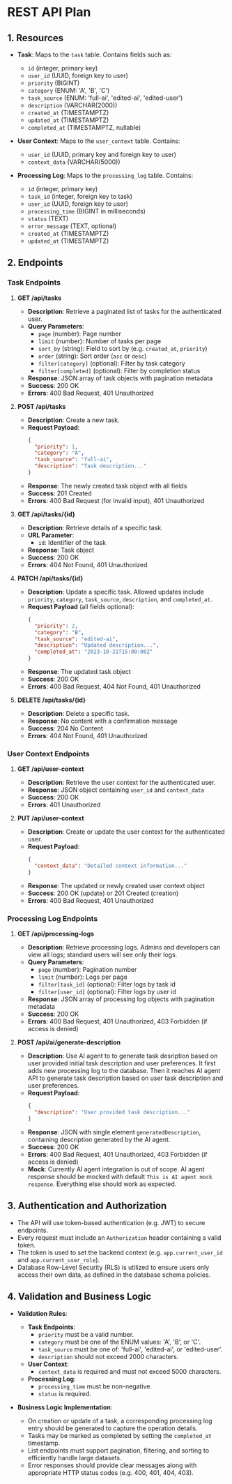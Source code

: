 # REST API Plan

## 1. Resources

- **Task**: Maps to the `task` table. Contains fields such as:
  - `id` (integer, primary key)
  - `user_id` (UUID, foreign key to user)
  - `priority` (BIGINT)
  - `category` (ENUM: 'A', 'B', 'C')
  - `task_source` (ENUM: 'full-ai', 'edited-ai', 'edited-user')
  - `description` (VARCHAR(2000))
  - `created_at` (TIMESTAMPTZ)
  - `updated_at` (TIMESTAMPTZ)
  - `completed_at` (TIMESTAMPTZ, nullable)

- **User Context**: Maps to the `user_context` table. Contains:
  - `user_id` (UUID, primary key and foreign key to user)
  - `context_data` (VARCHAR(5000))

- **Processing Log**: Maps to the `processing_log` table. Contains:
  - `id` (integer, primary key)
  - `task_id` (integer, foreign key to task)
  - `user_id` (UUID, foreign key to user)
  - `processing_time` (BIGINT in milliseconds)
  - `status` (TEXT)
  - `error_message` (TEXT, optional)
  - `created_at` (TIMESTAMPTZ)
  - `updated_at` (TIMESTAMPTZ)

## 2. Endpoints

### Task Endpoints

1. **GET /api/tasks**
   - **Description**: Retrieve a paginated list of tasks for the authenticated user.
   - **Query Parameters**:
     - `page` (number): Page number
     - `limit` (number): Number of tasks per page
     - `sort_by` (string): Field to sort by (e.g. `created_at`, `priority`)
     - `order` (string): Sort order (`asc` or `desc`)
     - `filter[category]` (optional): Filter by task category
     - `filter[completed]` (optional): Filter by completion status
   - **Response**: JSON array of task objects with pagination metadata
   - **Success**: 200 OK
   - **Errors**: 400 Bad Request, 401 Unauthorized

2. **POST /api/tasks**
   - **Description**: Create a new task.
   - **Request Payload**:
     ```json
     {
       "priority": 1,
       "category": "A",
       "task_source": "full-ai",
       "description": "Task description..."
     }
     ```
   - **Response**: The newly created task object with all fields
   - **Success**: 201 Created
   - **Errors**: 400 Bad Request (for invalid input), 401 Unauthorized

3. **GET /api/tasks/{id}**
   - **Description**: Retrieve details of a specific task.
   - **URL Parameter**:
     - `id`: Identifier of the task
   - **Response**: Task object
   - **Success**: 200 OK
   - **Errors**: 404 Not Found, 401 Unauthorized

4. **PATCH /api/tasks/{id}**
   - **Description**: Update a specific task. Allowed updates include `priority`, `category`, `task_source`, `description`, and `completed_at`.
   - **Request Payload** (all fields optional):
     ```json
     {
       "priority": 2,
       "category": "B",
       "task_source": "edited-ai",
       "description": "Updated description...",
       "completed_at": "2023-10-21T15:00:00Z"
     }
     ```
   - **Response**: The updated task object
   - **Success**: 200 OK
   - **Errors**: 400 Bad Request, 404 Not Found, 401 Unauthorized

5. **DELETE /api/tasks/{id}**
   - **Description**: Delete a specific task.
   - **Response**: No content with a confirmation message
   - **Success**: 204 No Content
   - **Errors**: 404 Not Found, 401 Unauthorized

### User Context Endpoints

1. **GET /api/user-context**
   - **Description**: Retrieve the user context for the authenticated user.
   - **Response**: JSON object containing `user_id` and `context_data`
   - **Success**: 200 OK
   - **Errors**: 401 Unauthorized

2. **PUT /api/user-context**
   - **Description**: Create or update the user context for the authenticated user.
   - **Request Payload**:
     ```json
     {
       "context_data": "Detailed context information..."
     }
     ```
   - **Response**: The updated or newly created user context object
   - **Success**: 200 OK (update) or 201 Created (creation)
   - **Errors**: 400 Bad Request, 401 Unauthorized

### Processing Log Endpoints

1. **GET /api/processing-logs**
   - **Description**: Retrieve processing logs. Admins and developers can view all logs; standard users will see only their logs.
   - **Query Parameters**:
     - `page` (number): Pagination number
     - `limit` (number): Logs per page
     - `filter[task_id]` (optional): Filter logs by task id
     - `filter[user_id]` (optional): Filter logs by user id
   - **Response**: JSON array of processing log objects with pagination metadata
   - **Success**: 200 OK
   - **Errors**: 400 Bad Request, 401 Unauthorized, 403 Forbidden (if access is denied)

2. **POST /api/ai/generate-description**
   - **Description**: Use AI agent to to generate task desription based on user provided initial task description and user preferences. It first adds new processing log to the database. Then it reaches AI agent API to generate task description based on user task description and user preferences.
   - **Request Payload**:
     ```json
     {
       "description": "User provided task description..."
     }
     ```
   - **Response**: JSON with single element `generatedDescription`, containing description generated by the AI agent.
   - **Success**: 200 OK
   - **Errors**: 400 Bad Request, 401 Unauthorized, 403 Forbidden (if access is denied)
   - **Mock**: Currently AI agent integration is out of scope. AI agent response should be mocked with default `This is AI agent mock response`. Everything else should work as expected.

## 3. Authentication and Authorization

- The API will use token-based authentication (e.g. JWT) to secure endpoints.
- Every request must include an `Authorization` header containing a valid token.
- The token is used to set the backend context (e.g. `app.current_user_id` and `app.current_user_role`).
- Database Row-Level Security (RLS) is utilized to ensure users only access their own data, as defined in the database schema policies.

## 4. Validation and Business Logic

- **Validation Rules**:
  - **Task Endpoints**:
    - `priority` must be a valid number.
    - `category` must be one of the ENUM values: 'A', 'B', or 'C'.
    - `task_source` must be one of: 'full-ai', 'edited-ai', or 'edited-user'.
    - `description` should not exceed 2000 characters.
  - **User Context**:
    - `context_data` is required and must not exceed 5000 characters.
  - **Processing Log**:
    - `processing_time` must be non-negative.
    - `status` is required.

- **Business Logic Implementation**:
  - On creation or update of a task, a corresponding processing log entry should be generated to capture the operation details.
  - Tasks may be marked as completed by setting the `completed_at` timestamp.
  - List endpoints must support pagination, filtering, and sorting to efficiently handle large datasets.
  - Error responses should provide clear messages along with appropriate HTTP status codes (e.g. 400, 401, 404, 403).